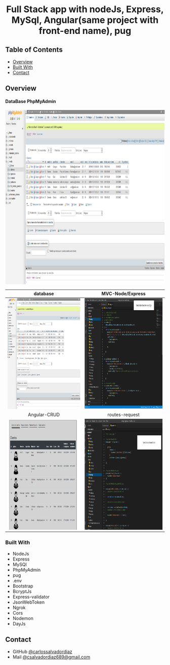 <h1 align="center">Full Stack app with nodeJs, Express, MySql, Angular(same project with front-end name), pug</h1>


<!-- TABLE OF CONTENTS -->

## Table of Contents

- [Overview](#overview)
- [Built With](#built-with)
- [Contact](#contact)

<!-- OVERVIEW -->

## Overview


#### DataBase PhpMyAdmin

<a href="https://github.com/carlossalvadordiaz/AppGymBack" target="_blank"> <img src="/public/images/baseDatosPhpMyAdmin.png" width="750" height="550"/></a>


| database  | MVC-Node/Express  |
|:-:|:-:|
|  <a href="https://github.com/carlossalvadordiaz/AppGymBack" target="_blank"> <img src="/public/images/baseDatosPhpMyAdmin.png" width="400" height="350"/></a> | <a href="https://github.com/carlossalvadordiaz/AppGymBack" target="_blank"> <img src="/public/images/modeloCodigoNode.png" width="400" height="350"/></a>  |
| Angular-CRUD  | routes-request  |
| <a href="https://github.com/carlossalvadordiaz/AppGymBack" target="_blank"> <img src="/public/images/listaClientesAngular.png" width="400" height="350"/></a>  | <a href="https://github.com/carlossalvadordiaz/AppGymBack" target="_blank"> <img src="/public/images/peticiones-rutas.png" width="400" height="350"/></a>  |



### Built With

<!-- This section should list any major frameworks that you built your project using. Here are a few examples.-->

- NodeJs
- Express
- MySQl
- PhpMyAdmin
- pug
- .env
- Bootstrap
- BcryptJs
- Express-validator
- JsonWebToken
- Ngrok
- Cors
- Nodemon
- DayJs

## Contact


- GitHub [@carlossalvadordiaz](https://{github.com/carlossalvadordiaz})
- Mail [@csalvadordiaz689@gmail.com](mailto:csalvadordiaz689@gmail.com)

